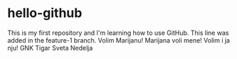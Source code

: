 # hello-github
This is my first repository and I'm learning how to use GitHub.
This line was added in the feature-1 branch.
Volim Marijanu!
Marijana voli mene!
Volim i ja nju! 
GNK Tigar Sveta Nedelja
